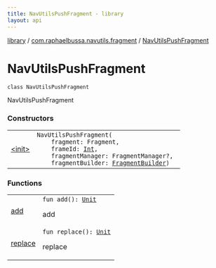 ```yaml
---
title: NavUtilsPushFragment - library
layout: api
---
```


<div class='api-docs-breadcrumbs'><a href="../../index.html">library</a> / <a href="../index.html">com.raphaelbussa.navutils.fragment</a> / <a href="./index.html">NavUtilsPushFragment</a></div>

# NavUtilsPushFragment

<div class="signature"><code><span class="keyword">class </span><span class="identifier">NavUtilsPushFragment</span></code></div>

NavUtilsPushFragment

### Constructors

<table class="api-docs-table">
<tbody>
<tr>
<td markdown="1">

<a href="-init-.html">&lt;init&gt;</a>


</td>
<td markdown="1">
<div class="signature"><code><span class="identifier">NavUtilsPushFragment</span><span class="symbol">(</span><br/>&nbsp;&nbsp;&nbsp;&nbsp;<span class="parameterName" id="com.raphaelbussa.navutils.fragment.NavUtilsPushFragment$<init>(androidx.fragment.app.Fragment, kotlin.Int, androidx.fragment.app.FragmentManager, com.raphaelbussa.navutils.fragment.FragmentBuilder)/fragment">fragment</span><span class="symbol">:</span>&nbsp;<span class="identifier">Fragment</span><span class="symbol">, </span><br/>&nbsp;&nbsp;&nbsp;&nbsp;<span class="parameterName" id="com.raphaelbussa.navutils.fragment.NavUtilsPushFragment$<init>(androidx.fragment.app.Fragment, kotlin.Int, androidx.fragment.app.FragmentManager, com.raphaelbussa.navutils.fragment.FragmentBuilder)/frameId">frameId</span><span class="symbol">:</span>&nbsp;<a href="https://kotlinlang.org/api/latest/jvm/stdlib/kotlin/-int/index.html"><span class="identifier">Int</span></a><span class="symbol">, </span><br/>&nbsp;&nbsp;&nbsp;&nbsp;<span class="parameterName" id="com.raphaelbussa.navutils.fragment.NavUtilsPushFragment$<init>(androidx.fragment.app.Fragment, kotlin.Int, androidx.fragment.app.FragmentManager, com.raphaelbussa.navutils.fragment.FragmentBuilder)/fragmentManager">fragmentManager</span><span class="symbol">:</span>&nbsp;<span class="identifier">FragmentManager</span><span class="symbol">?</span><span class="symbol">, </span><br/>&nbsp;&nbsp;&nbsp;&nbsp;<span class="parameterName" id="com.raphaelbussa.navutils.fragment.NavUtilsPushFragment$<init>(androidx.fragment.app.Fragment, kotlin.Int, androidx.fragment.app.FragmentManager, com.raphaelbussa.navutils.fragment.FragmentBuilder)/fragmentBuilder">fragmentBuilder</span><span class="symbol">:</span>&nbsp;<a href="../-fragment-builder/index.html"><span class="identifier">FragmentBuilder</span></a><span class="symbol">)</span></code></div>

</td>
</tr>
</tbody>
</table>

### Functions

<table class="api-docs-table">
<tbody>
<tr>
<td markdown="1">

<a href="add.html">add</a>


</td>
<td markdown="1">
<div class="signature"><code><span class="keyword">fun </span><span class="identifier">add</span><span class="symbol">(</span><span class="symbol">)</span><span class="symbol">: </span><a href="https://kotlinlang.org/api/latest/jvm/stdlib/kotlin/-unit/index.html"><span class="identifier">Unit</span></a></code></div>

add


</td>
</tr>
<tr>
<td markdown="1">

<a href="replace.html">replace</a>


</td>
<td markdown="1">
<div class="signature"><code><span class="keyword">fun </span><span class="identifier">replace</span><span class="symbol">(</span><span class="symbol">)</span><span class="symbol">: </span><a href="https://kotlinlang.org/api/latest/jvm/stdlib/kotlin/-unit/index.html"><span class="identifier">Unit</span></a></code></div>

replace


</td>
</tr>
</tbody>
</table>

